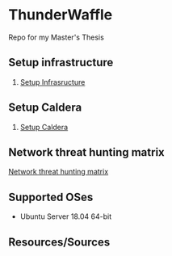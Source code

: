 # ThunderWaffle

Repo for my Master's Thesis

## Setup infrastructure

1. [Setup Infrasructure](docs/infrastructure.md)

## Setup Caldera

1. [Setup Caldera](docs/caldera.md)

## Network threat hunting matrix

[Network threat hunting matrix](Matrix/network_matrix.md)

## Supported OSes

* Ubuntu Server 18.04 64-bit

## Resources/Sources